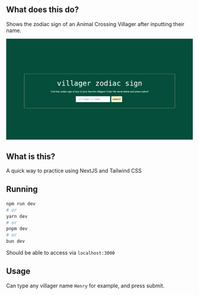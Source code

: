 ## What does this do?

Shows the zodiac sign of an Animal Crossing Villager after inputting their name.

![villagerZodiacSigns](https://github.com/VincentNavarro/villagerZodiacSigns/blob/main/public/assets/villager_zodiac_signs.gif)

## What is this?

A quick way to practice using NextJS and Tailwind CSS

## Running

```bash
npm run dev
# or
yarn dev
# or
pnpm dev
# or
bun dev
```
Should be able to access via `localhost:3000`

## Usage

Can type any villager name `Henry` for example, and press submit.
